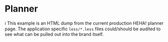 # Planner

:information_source: This example is an HTML dump from the current production HEHA! planner page. The application specific `less/*.less` files could/should be audited to see what can be pulled out into the brand itself.
